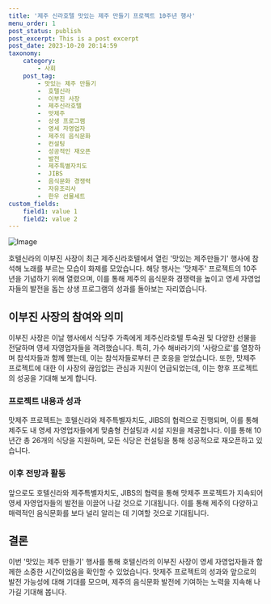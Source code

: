 ```yaml
---
title: '제주 신라호텔 맛있는 제주 만들기 프로젝트 10주년 행사'
menu_order: 1
post_status: publish
post_excerpt: This is a post excerpt
post_date: 2023-10-20 20:14:59
taxonomy:
    category:
        - 사회
    post_tag:
        - 맛있는 제주 만들기
        -  호텔신라
        -  이부진 사장
        -  제주신라호텔
        -  맛제주
        -  상생 프로그램
        -  영세 자영업자
        -  제주의 음식문화
        -  컨설팅
        -  성공적인 재오픈
        -  발전
        -  제주특별자치도
        -  JIBS
        -  음식문화 경쟁력
        -  자유조리사
        -  한우 선물세트
custom_fields:
    field1: value 1
    field2: value 2
---
```


![Image](https://imgnews.pstatic.net/image/011/2024/02/06/0004296867_001_20240206181101028.jpg?type=w647)


호텔신라의 이부진 사장이 최근 제주신라호텔에서 열린 '맛있는 제주만들기' 행사에 참석해 노래를 부르는 모습이 화제를 모았습니다. 해당 행사는 '맛제주' 프로젝트의 10주년을 기념하기 위해 열렸으며, 이를 통해 제주의 음식문화 경쟁력을 높이고 영세 자영업자들의 발전을 돕는 상생 프로그램의 성과를 돌아보는 자리였습니다. 

## 이부진 사장의 참여와 의미
이부진 사장은 이날 행사에서 식당주 가족에게 제주신라호텔 투숙권 및 다양한 선물을 전달하며 영세 자영업자들을 격려했습니다. 특히, 가수 해바라기의 '사랑으로'를 열창하며 참석자들과 함께 했는데, 이는 참석자들로부터 큰 호응을 얻었습니다. 또한, 맛제주 프로젝트에 대한 이 사장의 끊임없는 관심과 지원이 언급되었는데, 이는 향후 프로젝트의 성공을 기대해 보게 합니다.

### 프로젝트 내용과 성과
맛제주 프로젝트는 호텔신라와 제주특별자치도, JIBS의 협력으로 진행되며, 이를 통해 제주도 내 영세 자영업자들에게 맞춤형 컨설팅과 시설 지원을 제공합니다. 이를 통해 10년간 총 26개의 식당을 지원하며, 모든 식당은 컨설팅을 통해 성공적으로 재오픈하고 있습니다. 

### 이후 전망과 활동
앞으로도 호텔신라와 제주특별자치도, JIBS의 협력을 통해 맛제주 프로젝트가 지속되어 영세 자영업자들의 발전을 이끌어 나갈 것으로 기대됩니다. 이를 통해 제주의 다양하고 매력적인 음식문화를 보다 널리 알리는 데 기여할 것으로 기대됩니다.

## 결론
이번 '맛있는 제주 만들기' 행사를 통해 호텔신라의 이부진 사장이 영세 자영업자들과 함께한 소중한 시간이었음을 확인할 수 있었습니다. 맛제주 프로젝트의 성과와 앞으로의 발전 가능성에 대해 기대를 모으며, 제주의 음식문화 발전에 기여하는 노력을 지속해 나가길 기대해 봅니다.
